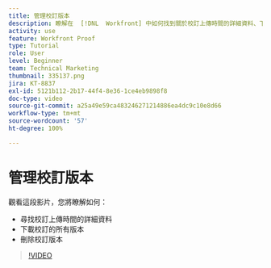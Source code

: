 ```yaml
---
title: 管理校訂版本
description: 瞭解在  [!DNL  Workfront] 中如何找到關於校訂上傳時間的詳細資料、下載校訂的所有版本和刪除校訂版本。
activity: use
feature: Workfront Proof
type: Tutorial
role: User
level: Beginner
team: Technical Marketing
thumbnail: 335137.png
jira: KT-8837
exl-id: 5121b112-2b17-44f4-8e36-1ce4eb9898f8
doc-type: video
source-git-commit: a25a49e59ca483246271214886ea4dc9c10e8d66
workflow-type: tm+mt
source-wordcount: '57'
ht-degree: 100%

---
```


# 管理校訂版本

觀看這段影片，您將瞭解如何：

* 尋找校訂上傳時間的詳細資料
* 下載校訂的所有版本
* 刪除校訂版本

>[!VIDEO](https://video.tv.adobe.com/v/335137/?quality=12&learn=on)

<!--
## Learn more
* Manage proof versions
* Remove or archive a proof
* Summary for documents overview
-->
